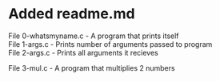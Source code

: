# Added readme.md

File 0-whatsmyname.c - A program that prints itself  
File 1-args.c - Prints number of arguments passed to program  
File 2-args.c - Prints all arguments it recieves  

File 3-mul.c - A program that multiplies 2 numbers  
